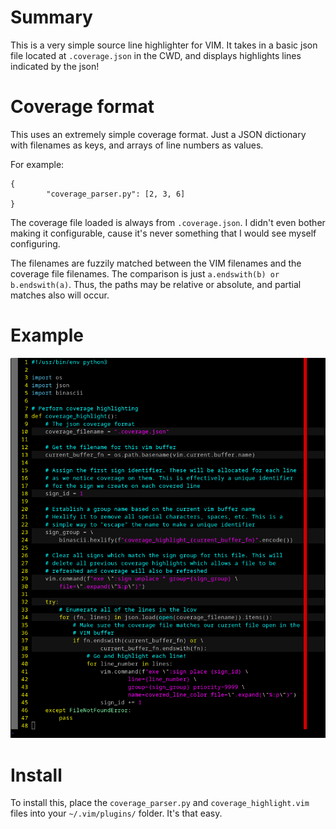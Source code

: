 # Summary

This is a very simple source line highlighter for VIM. It takes in a basic
json file located at `.coverage.json` in the CWD, and displays highlights
lines indicated by the json!

# Coverage format

This uses an extremely simple coverage format. Just a JSON dictionary with
filenames as keys, and arrays of line numbers as values.

For example:

```
{
        "coverage_parser.py": [2, 3, 6]
}
```

The coverage file loaded is always from `.coverage.json`. I didn't even bother
making it configurable, cause it's never something that I would see myself
configuring.

The filenames are fuzzily matched between the VIM filenames and the coverage
file filenames. The comparison is just `a.endswith(b) or b.endswith(a)`. Thus,
the paths may be relative or absolute, and partial matches also will occur.

# Example

![Example image](.assets/example.png)

# Install

To install this, place the `coverage_parser.py` and `coverage_highlight.vim`
files into your `~/.vim/plugins/` folder. It's that easy.

